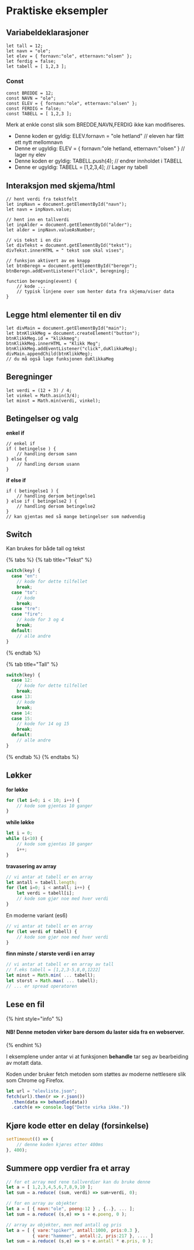# Praktiske eksempler



## Variabeldeklarasjoner

```text
let tall = 12;
let navn = "ole";
let elev = { fornavn:"ole", etternavn:"olsen" };
let ferdig = false;
let tabell = [ 1,2,3 ];
```

### Const <a id="const"></a>

```text
const BREDDE = 12;
const NAVN = "ole";
const ELEV = { fornavn:"ole", etternavn:"olsen" };
const FERDIG = false;
const TABELL = [ 1,2,3 ];
```

Merk at enkle const slik som BREDDE,NAVN,FERDIG ikke kan modifiseres.

* Denne koden er gyldig: ELEV.fornavn = "ole hetland" // eleven har fått ett nytt mellomnavn
* Denne er ugyldig: ELEV = { fornavn:"ole hetland, etternavn:"olsen" } // lager ny elev
* Denne koden er gyldig: TABELL.push\(4\); // endrer innholdet i TABELL
* Denne er ugyldig: TABELL = \[1,2,3,4\]; // Lager ny tabell

## Interaksjon med skjema/html

```text
// hent verdi fra tekstfelt
let inpNavn = document.getElementById("navn");
let navn = inpNavn.value;

// hent inn en tallverdi
let inpAlder = document.getElementById("alder");
let alder = inpNavn.valueAsNumber;

// vis tekst i en div
let divTekst = document.getElementById("tekst");
divTekst.innerHTML = " tekst som skal vises";

// funksjon aktivert av en knapp
let btnBeregn = document.getElementById("beregn");
btnBeregn.addEventListener("click", beregning);

function beregning(event) {
    // kode ...
    // typisk linjene over som henter data fra skjema/viser data
}
```

## Legge html elementer til en div

```text
let divMain = document.getElementById("main");
let btnKlikkMeg = document.createElement("button");
btnKlikkMeg.id = "klikkmeg";
btnKlikkMeg.innerHTML = "Klikk Meg";
btnKlikkMeg.addEventListener("click",duKlikkaMeg);
divMain.appendChild(btnKlikkMeg);
// du må også lage funksjonen duKlikkaMeg
```

## Beregninger

```text
let verdi = (12 + 3) / 4;
let vinkel = Math.asin(3/4);
let minst = Math.min(verdi, vinkel);
```

## Betingelser og valg

**enkel if**

```text
// enkel if
if ( betingelse ) {
    // handling dersom sann
} else {
    // handling dersom usann
}
```

**if else if**

```text
if ( betingelse1 ) {
    // handling dersom betingelse1
} else if ( betingelse2 ) {
    // handling dersom betingelse2
}
// kan gjentas med så mange betingelser som nødvendig
```

## Switch

Kan brukes for både tall og tekst

{% tabs %}
{% tab title="Tekst" %}
```javascript
switch(key) {
  case "en":
    // kode for dette tilfellet
    break;
  case "to":
    // kode
    break;
  case "tre":
  case "fire":
    // kode for 3 og 4
    break;
  default:
    // alle andre
}
```
{% endtab %}

{% tab title="Tall" %}
```javascript
switch(key) {
  case 12:
    // kode for dette tilfellet
    break;
  case 13:
    // kode
    break;
  case 14:
  case 15:
    // kode for 14 og 15
    break;
  default:
    // alle andre
}
```
{% endtab %}
{% endtabs %}

## Løkker

**for løkke**

```javascript
for (let i=0; i < 10; i++) {
    // kode som gjentas 10 ganger
}
```

**while løkke**

```javascript
let i = 0;
while (i<10) {
    // kode som gjentas 10 ganger
    i++;
}
```

**travasering av array**

```javascript
// vi antar at tabell er en array
let antall = tabell.length;
for (let i=0; i < antall; i++) {
    let verdi = tabell[i];
    // kode som gjør noe med hver verdi
}
```

En moderne variant \(es6\)

```javascript
// vi antar at tabell er en array
for (let verdi of tabell) {
    // kode som gjør noe med hver verdi
}
```

**finn minste / største verdi i en array**

```javascript
// vi antar at tabell er en array av tall
// f.eks tabell = [1,2,3-5,8,0,1222]
let minst = Math.min( ... tabell);
let storst = Math.max( ... tabell);
// ... er spread operatoren
```

## Lese en fil

{% hint style="info" %}
#### NB! Denne metoden virker bare dersom du laster sida fra en webserver.
{% endhint %}

I eksemplene under antar vi at funksjonen **behandle** tar seg av bearbeiding av motatt data.

Koden under bruker fetch metoden som støttes av moderne nettlesere slik som Chrome og Firefox.

```javascript
let url = "elevliste.json";
fetch(url).then(r => r.json())
  .then(data => behandle(data))
  .catch(e => console.log("Dette virka ikke."))
```

## Kjøre kode etter en delay \(forsinkelse\)

```javascript
setTimeout(() => {
    // denne koden kjøres etter 400ms
}, 400);
```

## Summere opp verdier fra et array

```javascript
// for et array med rene tallverdier kan du bruke denne
let a = [ 1,2,3,4,5,6,7,8,9,10 ];
let sum = a.reduce( (sum, verdi) => sum+verdi, 0);

// for en array av objekter
let a = [ { navn:"ole", poeng:12 } , {..}, ... ];
let sum = a.reduce( (s,e) => s + e.poeng, 0 );

// array av objekter, men med antall og pris
let a = [ { vare:"spiker", antall:1000, pris:0.3 },
          { vare:"hammmer", antall:2, pris:217 }, .... ]
let sum = a.reduce( (s,e) => s + e.antall * e.pris, 0 );
```

